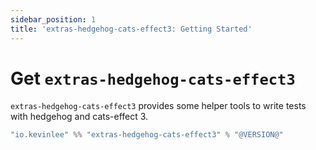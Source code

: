 ```yaml
---
sidebar_position: 1
title: 'extras-hedgehog-cats-effect3: Getting Started'
---
```


# Get `extras-hedgehog-cats-effect3`

`extras-hedgehog-cats-effect3` provides some helper tools to write tests with hedgehog and cats-effect 3.

```scala
"io.kevinlee" %% "extras-hedgehog-cats-effect3" % "@VERSION@"
```
